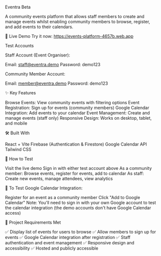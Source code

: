 Eventra Beta

A community events platform that allows staff members to create and manage events whilst enabling community members to browse, register, and add events to their calendars.

🚀 Live Demo
Try it now: https://events-platform-4657b.web.app

Test Accounts

Staff Account (Event Organiser):

Email: staff@eventra.demo
Password: demo123

Community Member Account:

Email: member@eventra.demo
Password: demo123

✨ Key Features

Browse Events: View community events with filtering options
Event Registration: Sign up for events (community members)
Google Calendar Integration: Add events to your calendar
Event Management: Create and manage events (staff only)
Responsive Design: Works on desktop, tablet, and mobile

🛠️ Built With

React + Vite
Firebase (Authentication & Firestore)
Google Calendar API
Tailwind CSS

📱 How to Test

Visit the live demo
Sign in with either test account above
As a community member: Browse events, register for events, add to calendar
As staff: Create new events, manage attendees, view analytics

📅 To Test Google Calendar Integration:

Register for an event as a community member
Click "Add to Google Calendar"
Note: You'll need to sign in with your own Google account to test the calendar integration (the demo accounts don't have Google Calendar access)

🎯 Project Requirements Met

✅ Display list of events for users to browse
✅ Allow members to sign up for events
✅ Google Calendar integration after registration
✅ Staff authentication and event management
✅ Responsive design and accessibility
✅ Hosted and publicly accessible